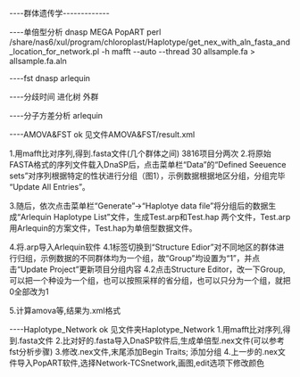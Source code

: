 


----群体遗传学-------------

----单倍型分析
	dnasp
	MEGA
	PopART
perl /share/nas6/xul/program/chloroplast/Haplotype/get_nex_with_aln_fasta_and_location_for_network.pl -h
mafft --auto  --thread 30 allsample.fa > allsample.fa.aln

----fst
	dnasp
	arlequin

----分歧时间
	进化树 外群

----分子方差分析
	arlequin

----AMOVA&FST ok
	见文件AMOVA&FST/result.xml

1.用mafft比对序列,得到.fasta文件(几个群体之间) 3816项目分两次
2.将原始FASTA格式的序列文件载入DnaSP后，点击菜单栏“Data”的“Defined Seeuence sets”对序列根据特定的性状进行分组（图1），示例数据根据地区分组，分组完毕 “Update All Entries”。

3.随后，依次点击菜单栏“Generate”->“Haplotye data file”将分组后的数据生成“Arlequin Haplotype List”文件，生成Test.arp和Test.hap 两个文件，Test.arp用Arlequin的方案文件，Test.hap为单倍型数据文件。

4.将.arp导入Arlequin软件
4.1标签切换到“Structure Edior”对不同地区的群体进行归组，示例数据的不同群体均为一个组，故“Group”均设置为“1”，并点击“Update Project”更新项目分组内容
4.2点击Structure Editor，改一下Group,可以把一个种设为一个组，也可以按照采样的省分组，也可以只分为一个组，就把0全部改为1

5.计算amova等,结果为.xml格式

----Haplotype_Network ok
	见文件夹Haplotype_Network
		1.用mafft比对序列,得到.fasta文件
		2.比对好的.fasta导入DnaSP软件后,生成单倍型.nex文件(可以参考fst分析步骤)
		3.修改.nex文件,末尾添加Begin Traits; 添加分组
		4.上一步的.nex文件导入PopART软件,选择Network-TCSnetwork,画图,edit选项下修改颜色

